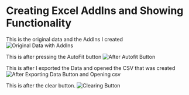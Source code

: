 # Creating Excel AddIns and Showing Functionality
This is the original data and the AddIns I created
![Original Data with AddIns ](https://github.com/user-attachments/assets/a5a321b6-d326-4a1f-9a30-63a596bcf4a4)

This is after pressing the AutoFit button
![After Autofit Button](https://github.com/user-attachments/assets/87a926aa-d8fd-42b5-811a-8d385bdd31b8)

This is after I exported the Data and opened the CSV that was created
![After Exporting Data Button and Opening csv](https://github.com/user-attachments/assets/103f0453-9161-48b2-a321-2086f8d9fd2f)

This is after the clear button.
![Clearing Button](https://github.com/user-attachments/assets/0162e30a-d280-4e0c-a723-d68867e50f38)
